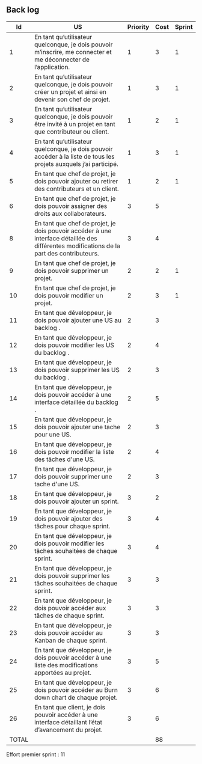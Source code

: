 ## Back log

| Id | US  | Priority | Cost | Sprint |
| --- | --- | ------- | ---- | ---- |
| 1 | En tant qu’utilisateur quelconque, je dois pouvoir m’inscrire, me connecter et me déconnecter de l’application. | 1 | 3 | 1 |
| 2 | En tant qu’utilisateur quelconque, je dois pouvoir créer un projet et ainsi en devenir son chef de projet. | 1 | 3 | 1 |
| 3 | En tant qu’utilisateur quelconque, je dois pouvoir être invité à un projet en tant que contributeur ou client. | 1 | 2 | 1 |
| 4 | En tant qu’utilisateur quelconque, je dois pouvoir accéder à la liste de tous les projets auxquels j’ai participé. | 1 | 3 | 1 |
| 5 | En tant que chef de projet, je dois pouvoir ajouter ou retirer des contributeurs et un client. | 1 | 2 | 1 | 
| 6 | En tant que chef de projet, je dois pouvoir assigner des droits aux collaborateurs. | 3 | 5 ||
| 8 | En tant que chef de projet, je dois pouvoir accéder à une interface détaillée des différentes modifications de la part des contributeurs. | 3 | 4 ||
| 9 | En tant que chef de projet, je dois pouvoir supprimer un projet. | 2 | 2 | 1 |
| 10 | En tant que chef de projet, je dois pouvoir modifier un projet. | 2 | 3 | 1 |
| 11 | En tant que développeur, je dois pouvoir ajouter une US au backlog . | 2 | 3 ||
| 12 | En tant que développeur, je dois pouvoir modifier les US du backlog . | 2 | 4 ||
| 13 | En tant que développeur, je dois pouvoir supprimer les US du backlog . | 2 | 3 ||
| 14 | En tant que développeur, je dois pouvoir accéder à une interface détaillée du backlog . | 2 | 5 ||
| 15 | En tant que développeur, je dois pouvoir ajouter une tache pour une US. | 2 | 3 ||
| 16 | En tant que développeur, je dois pouvoir modifier la liste des tâches d'une US. | 2 | 4 ||
| 17 | En tant que développeur, je dois pouvoir supprimer une tache d'une US. | 2 | 3 ||
| 18 | En tant que développeur, je dois pouvoir ajouter un sprint. | 3 | 2 ||
| 19 | En tant que développeur, je dois pouvoir ajouter des tâches pour chaque sprint. | 3 | 4 ||
| 20 | En tant que développeur, je dois pouvoir modifier les tâches souhaitées de chaque sprint. | 3 | 4 ||
| 21 | En tant que développeur, je dois pouvoir supprimer les tâches souhaitées de chaque sprint. | 3 | 3 ||
| 22 | En tant que développeur, je dois pouvoir accéder aux tâches de chaque sprint. | 3 | 3 ||
| 23 | En tant que développeur, je dois pouvoir accéder au Kanban de chaque sprint. | 3 | 3 ||
| 24 | En tant que développeur, je dois pouvoir accéder à une liste des modifications apportées au projet. | 3 | 5 ||
| 25 | En tant que développeur, je dois pouvoir accéder au Burn down chart de chaque projet. | 3 | 6 ||
| 26 | En tant que client, je dois pouvoir accéder à une interface détaillant l’état d’avancement du projet. | 3 | 6 ||
|TOTAL|													    |    | 88 ||



Effort premier sprint : 11
